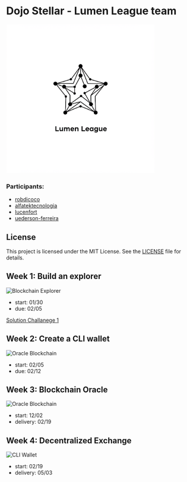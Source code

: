 # Dojo Stellar - Lumen League team

<img src="solutions/logo.png" alt="Lumen League logo" width="400">

### Participants:

-   <a href="https://github.com/robdicoco" target="_blank">robdicoco</a>
-   <a href="https://github.com/alfatektecnologia" target="_blank">alfatektecnologia</a>
-   <a href="https://github.com/lucenfort" target="_blank">lucenfort</a>
-   <a href="https://github.com/uederson-ferreira" target="_blank">uederson-ferreira</a>

## **License**

This project is licensed under the MIT License. See the [LICENSE](./LICENSE) file for details.

## Week 1: Build an explorer

<img src="https://github.com/user-attachments/assets/3414bd2c-2da5-49cc-bcbb-84665d2492b8" alt="Blockchain Explorer" width="400">

-   start: 01/30
-   due: 02/05

[Solution Challanege 1](solutions/challenge1.md)

## Week 2: Create a CLI wallet

<img src="https://github.com/user-attachments/assets/eab43826-6edd-4e3d-8927-241e7af77375" alt="Oracle Blockchain" width="400">

-   start: 02/05
-   due: 02/12

## Week 3: Blockchain Oracle

<img src="https://github.com/user-attachments/assets/6e6c447b-51de-4630-a0aa-ee7c0b82f93f" alt="Oracle Blockchain" width="400">

-   start: 12/02
-   delivery: 02/19

## Week 4: Decentralized Exchange

<img src="https://github.com/user-attachments/assets/8d85277a-445a-49db-b29e-0d36fede5f20" alt="CLI Wallet" width="400">

-   start: 02/19
-   delivery: 05/03
